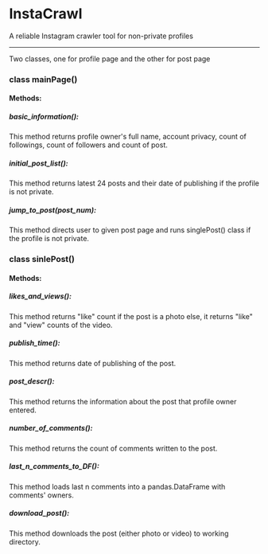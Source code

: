 # InstaCrawl
A reliable Instagram crawler tool for non-private profiles

-----------------------------------

Two classes, one for profile page and the other for post page

### class mainPage()

#### Methods:

##### basic_information(): 
This method returns profile owner's full name, account privacy, count of followings, count of followers and count of post.

##### initial_post_list():
This method returns latest 24 posts and their date of publishing if the profile is not private.

##### jump_to_post(post_num):
This method directs user to given post page and runs singlePost() class if the profile is not private.

### class sinlePost()

#### Methods:

##### likes_and_views():
This method returns "like" count if the post is a photo else, it returns "like" and "view" counts of the video.

##### publish_time():
This method returns date of publishing of the post.

##### post_descr():
This method returns the information about the post that profile owner entered.

##### number_of_comments():
This method returns the count of comments written to the post.

##### last_n_comments_to_DF():
This method loads last n comments into a pandas.DataFrame with comments' owners.

##### download_post():
This method downloads the post (either photo or video) to working directory. 

